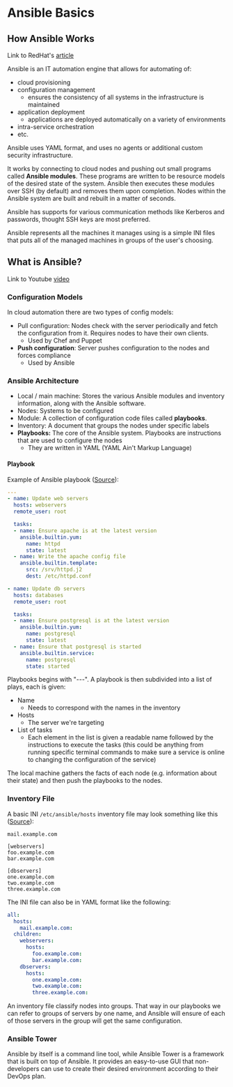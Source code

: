 # Ansible Basics

## How Ansible Works

Link to RedHat's [article](https://www.ansible.com/overview/how-ansible-works)

Ansible is an IT automation engine that allows for automating of:
 - cloud provisioning
 - configuration management
    - ensures the consistency of all systems in the infrastructure is maintained
 - application deployment
   - applications are deployed automatically on a variety of environments
 - intra-service orchestration
 - etc.

Ansible uses YAML format, and uses no agents or additional custom security infrastructure.

It works by connecting to cloud nodes and pushing out small programs called **Ansible modules**. These programs are written to be resource models of the desired state of the system. Ansible then executes these modules over SSH (by default) and removes them upon completion. Nodes within the Ansible system are built and rebuilt in a matter of seconds.

Ansible has supports for various communication methods like Kerberos and passwords, thought SSH keys are most preferred. 

Ansible represents all the machines it manages using is a simple INI files that puts all of the managed machines in groups of the user's choosing.

## What is Ansible?

Link to Youtube [video](https://www.youtube.com/watch?v=wgQ3rHFTM4E)

### Configuration Models

In cloud automation there are two types of config models:

* Pull configuration: Nodes check with the server periodically and fetch the configuration from it. Requires nodes to have their own clients.
  * Used by Chef and Puppet
* **Push configuration**: Server pushes configuration to the nodes and forces compliance
  * Used by Ansible

### Ansible Architecture

* Local / main machine: Stores the various Ansible modules and inventory information, along with the Ansible software.
* Nodes: Systems to be configured
* Module: A collection of configuration code files called **playbooks**.
* Inventory: A document that groups the nodes under specific labels
* **Playbooks:** The core of the Ansible system. Playbooks are instructions that are used to configure the nodes
  * They are written in YAML (YAML Ain't Markup Language)

#### Playbook

Example of Ansible playbook ([Source](https://docs.ansible.com/ansible/latest/user_guide/playbooks_intro.html)):

```yaml
---
- name: Update web servers
  hosts: webservers
  remote_user: root

  tasks:
  - name: Ensure apache is at the latest version
    ansible.builtin.yum:
      name: httpd
      state: latest
  - name: Write the apache config file
    ansible.builtin.template:
      src: /srv/httpd.j2
      dest: /etc/httpd.conf

- name: Update db servers
  hosts: databases
  remote_user: root

  tasks:
  - name: Ensure postgresql is at the latest version
    ansible.builtin.yum:
      name: postgresql
      state: latest
  - name: Ensure that postgresql is started
    ansible.builtin.service:
      name: postgresql
      state: started
```

Playbooks begins with "---". A playbook is then subdivided into a list of plays, each is given:
- Name
  - Needs to correspond with the names in the inventory
- Hosts
  - The server we're targeting
- List of tasks
  -  Each element in the list is given a readable name followed by the instructions to execute the tasks (this could be anything from running specific terminal commands to make sure a service is online to changing the configuration of the service)

The local machine gathers the facts of each node (e.g. information about their state) and then push the playbooks to the nodes.

### Inventory File

A basic INI `/etc/ansible/hosts` inventory file may look something like this ([Source]()):

```text
mail.example.com

[webservers]
foo.example.com
bar.example.com

[dbservers]
one.example.com
two.example.com
three.example.com
```
The INI file can also be in YAML format like the following:

```yaml
all:
  hosts:
    mail.example.com:
  children:
    webservers:
      hosts:
        foo.example.com:
        bar.example.com:
    dbservers:
      hosts:
        one.example.com:
        two.example.com:
        three.example.com:
```

An inventory file classify nodes into groups. That way in our playbooks we can refer to groups of servers by one name, and Ansible will ensure of each of those servers in the group will get the same configuration. 

### Ansible Tower

Ansible by itself is a command line tool, while Ansible Tower is a framework that is built on top of Ansible. It provides an easy-to-use GUI that non-developers can use to create their desired environment according to their DevOps plan.